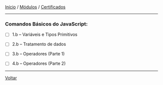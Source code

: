 [Início](https://github.com/Thalyalm/curso-javascript) / 
[Módulos](https://github.com/Thalyalm/curso-javascript/tree/master/modulos/readme.md) /
[Certificados](https://github.com/Thalyalm/curso-javascript/tree/master/certificados)

---

### Comandos Básicos do JavaScript:

- [ ] 1.b – Variáveis e Tipos Primitivos

- [ ] 2.b – Tratamento de dados

- [ ] 3.b – Operadores (Parte 1)

- [ ] 4.b – Operadores (Parte 2)

---

[Voltar](/modulos/readme.md)